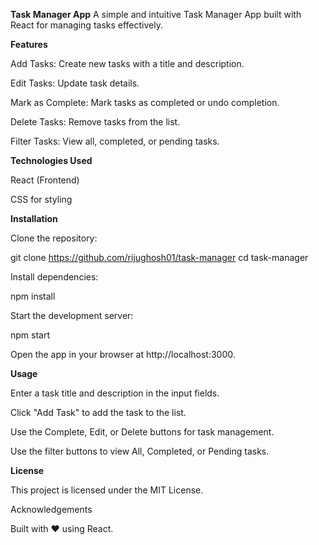 **Task Manager App**
A simple and intuitive Task Manager App built with React for managing tasks effectively.

**Features**

Add Tasks: Create new tasks with a title and description.

Edit Tasks: Update task details.

Mark as Complete: Mark tasks as completed or undo completion.

Delete Tasks: Remove tasks from the list.

Filter Tasks: View all, completed, or pending tasks.

**Technologies Used**

React (Frontend)

CSS for styling

**Installation**

Clone the repository:

git clone https://github.com/rijughosh01/task-manager
cd task-manager

Install dependencies:

npm install

Start the development server:

npm start

Open the app in your browser at http://localhost:3000.

**Usage**

Enter a task title and description in the input fields.

Click "Add Task" to add the task to the list.

Use the Complete, Edit, or Delete buttons for task management.

Use the filter buttons to view All, Completed, or Pending tasks.

**License**

This project is licensed under the MIT License.

Acknowledgements

Built with ❤️ using React.

